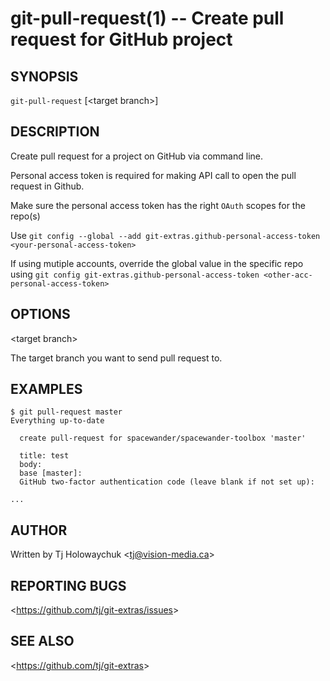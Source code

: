 git-pull-request(1) -- Create pull request for GitHub project
================================

## SYNOPSIS

`git-pull-request` [&lt;target branch&gt;]

## DESCRIPTION

Create pull request for a project on GitHub via command line.

Personal access token is required for making API call to open the pull request in Github. 

Make sure the personal access token has the right `OAuth` scopes for the repo(s)

Use `git config --global --add git-extras.github-personal-access-token <your-personal-access-token>`

If using mutiple accounts, override the global value in the specific repo using `git config git-extras.github-personal-access-token <other-acc-personal-access-token>`

## OPTIONS

&lt;target branch&gt;

The target branch you want to send pull request to.

## EXAMPLES

```
$ git pull-request master
Everything up-to-date

  create pull-request for spacewander/spacewander-toolbox 'master'

  title: test
  body:  
  base [master]: 
  GitHub two-factor authentication code (leave blank if not set up): 

...
```

## AUTHOR

Written by Tj Holowaychuk &lt;<tj@vision-media.ca>&gt;

## REPORTING BUGS

&lt;<https://github.com/tj/git-extras/issues>&gt;

## SEE ALSO

&lt;<https://github.com/tj/git-extras>&gt;
